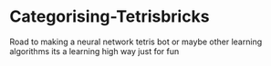 # Categorising-Tetrisbricks
Road to making a neural network tetris bot or maybe other learning algorithms its a learning high way just for fun
